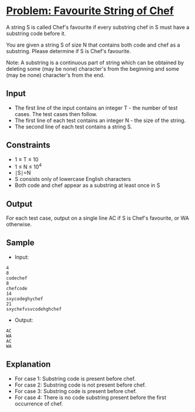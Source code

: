 # [Problem: Favourite String of Chef](https://www.codechef.com/problems/CHEFFAV)

A string S is called Chef's favourite if every substring chef in S must have a substring code before it.

You are given a string S of size N that contains both code and chef as a substring. Please determine if S is Chef's favourite.

Note: A substring is a continuous part of string which can be obtained by deleting some (may be none) character's from the beginning and some (may be none) character's from the end.

## Input

- The first line of the input contains an integer T - the number of test cases. The test cases then follow.
- The first line of each test contains an integer N - the size of the string.
- The second line of each test contains a string S.

## Constraints

- 1 ≤ T ≤ 10
- 1 ≤ N ≤ 10<sup>4</sup>
- ∣S∣=N
- S consists only of lowercase English characters
- Both code and chef appear as a substring at least once in S

## Output

For each test case, output on a single line AC if S is Chef's favourite, or WA otherwise.

## Sample

- Input:
```
4
8
codechef
8
chefcode
14
sxycodeghychef
21
sxychefvsvcodehghchef
```

- Output:
```
AC
WA
AC
WA
```

## Explanation

- For case 1: Substring code is present before chef.
- For case 2: Substring code is not present before chef.
- For case 3: Substring code is present before chef.
- For case 4: There is no code substring present before the first occurrence of chef.
